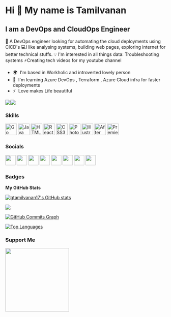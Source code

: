Hi 👋 My name is Tamilvanan
===========================

I am a DevOps and CloudOps Engineer
-----------------------------------

📑 A DevOps engineer looking for automating the cloud deployments using CICD's 💻I like analysing systems, building web pages, exploring internet for better technical stuffs. 💡 I'm interested in all things data: Troubleshooting systems ⚡Creating tech videos for my youtube channel

* 🌍  I'm based in Workholic and introverted lovely person
* 🧠  I'm learning Azure DevOps , Terraform , Azure Cloud infra for faster deployments
* ⚡  Love makes Life beautiful

<a href="https://www.twitter.com/gtamilvanan17" target="_blank" rel="noreferrer"><img
src="https://img.shields.io/twitter/follow/gtamilvanan17?logo=twitter&style=for-the-badge&color=facc15&labelColor=27272a"
/></a><a href="https://www.github.com/gtamilvanan17" target="_blank" rel="noreferrer"><img
src="https://img.shields.io/github/followers/gtamilvanan17?logo=github&style=for-the-badge&color=facc15&labelColor=27272a" /></a>

### Skills

<p align="left">
<a href="https://go.dev/doc/" target="_blank" rel="noreferrer"><img src="https://raw.githubusercontent.com/danielcranney/readme-generator/main/public/icons/skills/go-colored.svg" width="36" height="36" alt="Go" /></a>
<a href="https://www.oracle.com/java/" target="_blank" rel="noreferrer"><img src="https://raw.githubusercontent.com/danielcranney/readme-generator/main/public/icons/skills/java-colored.svg" width="36" height="36" alt="Java" /></a>
<a href="https://developer.mozilla.org/en-US/docs/Glossary/HTML5" target="_blank" rel="noreferrer"><img src="https://raw.githubusercontent.com/danielcranney/readme-generator/main/public/icons/skills/html5-colored.svg" width="36" height="36" alt="HTML5" /></a>
<a href="https://reactjs.org/" target="_blank" rel="noreferrer"><img src="https://raw.githubusercontent.com/danielcranney/readme-generator/main/public/icons/skills/react-colored.svg" width="36" height="36" alt="React" /></a>
<a href="https://www.w3.org/TR/CSS/#css" target="_blank" rel="noreferrer"><img src="https://raw.githubusercontent.com/danielcranney/readme-generator/main/public/icons/skills/css3-colored.svg" width="36" height="36" alt="CSS3" /></a>
<a href="https://www.adobe.com/uk/products/photoshop.html" target="_blank" rel="noreferrer"><img src="https://raw.githubusercontent.com/danielcranney/readme-generator/main/public/icons/skills/photoshop-colored.svg" width="36" height="36" alt="Photoshop" /></a>
<a href="adobe.com/uk/products/illustrator.html" target="_blank" rel="noreferrer"><img src="https://raw.githubusercontent.com/danielcranney/readme-generator/main/public/icons/skills/illustrator-colored.svg" width="36" height="36" alt="Illustrator" /></a>
<a href="https://www.adobe.com/uk/products/aftereffects.html" target="_blank" rel="noreferrer"><img src="https://raw.githubusercontent.com/danielcranney/readme-generator/main/public/icons/skills/aftereffects-colored.svg" width="36" height="36" alt="After Effects" /></a>
<a href="https://www.adobe.com/uk/products/premiere.html" target="_blank" rel="noreferrer"><img src="https://raw.githubusercontent.com/danielcranney/readme-generator/main/public/icons/skills/premierepro-colored.svg" width="36" height="36" alt="Premiere Pro" /></a>
</p>


### Socials

<p align="left"> <a href="https://discord.com/users/gtamilvanan17" target="_blank" rel="noreferrer"><img src="https://raw.githubusercontent.com/danielcranney/readme-generator/main/public/icons/socials/discord.svg" width="32" height="32" /></a> <a href="https://www.facebook.com/tamilvanan17" target="_blank" rel="noreferrer"><img src="https://raw.githubusercontent.com/danielcranney/readme-generator/main/public/icons/socials/facebook.svg" width="32" height="32" /></a> <a href="https://www.github.com/gtamilvanan17" target="_blank" rel="noreferrer"><img src="https://raw.githubusercontent.com/danielcranney/readme-generator/main/public/icons/socials/github.svg" width="32" height="32" /></a> <a href="http://www.instagram.com/gtamilvanan17" target="_blank" rel="noreferrer"><img src="https://raw.githubusercontent.com/danielcranney/readme-generator/main/public/icons/socials/instagram.svg" width="32" height="32" /></a> <a href="https://www.linkedin.com/in/tamilvanan17" target="_blank" rel="noreferrer"><img src="https://raw.githubusercontent.com/danielcranney/readme-generator/main/public/icons/socials/linkedin.svg" width="32" height="32" /></a> <a href="https://www.twitter.com/gtamilvanan17" target="_blank" rel="noreferrer"><img src="https://raw.githubusercontent.com/danielcranney/readme-generator/main/public/icons/socials/twitter.svg" width="32" height="32" /></a> <a href="https://www.youtube.com/c/KITTYHACKSYT" target="_blank" rel="noreferrer"><img src="https://raw.githubusercontent.com/danielcranney/readme-generator/main/public/icons/socials/youtube.svg" width="32" height="32" /></a> <a href="https://www.twitch.tv/gtamilvanan17" target="_blank" rel="noreferrer"><img src="https://raw.githubusercontent.com/danielcranney/readme-generator/main/public/icons/socials/twitch.svg" width="32" height="32" /></a></p>

### Badges

<b>My GitHub Stats</b>

<a href="http://www.github.com/gtamilvanan17"><img src="https://github-readme-stats.vercel.app/api?username=gtamilvanan17&show_icons=true&hide=&count_private=true&title_color=3382ed&text_color=a855f7&icon_color=facc15&bg_color=27272a&hide_border=true&show_icons=true" alt="gtamilvanan17's GitHub stats" /></a>

<a href="http://www.github.com/gtamilvanan17"><img src="https://github-readme-streak-stats.herokuapp.com/?user=gtamilvanan17&stroke=a855f7&background=27272a&ring=3382ed&fire=3382ed&currStreakNum=a855f7&currStreakLabel=3382ed&sideNums=a855f7&sideLabels=a855f7&dates=a855f7&hide_border=true" /></a>

<a href="http://www.github.com/gtamilvanan17"><img src="https://activity-graph.herokuapp.com/graph?username=gtamilvanan17&bg_color=27272a&color=a855f7&line=facc15&point=a855f7&area_color=27272a&area=true&hide_border=true&custom_title=GitHub%20Commits%20Graph" alt="GitHub Commits Graph" /></a>

<a href="https://github.com/gtamilvanan17" align="left"><img src="https://github-readme-stats.vercel.app/api/top-langs/?username=gtamilvanan17&langs_count=10&title_color=3382ed&text_color=a855f7&icon_color=facc15&bg_color=27272a&hide_border=true&locale=en&custom_title=Top%20%Languages" alt="Top Languages" /></a>

### Support Me

<a href="https://www.buymeacoffee.com/tamilvanan"><img src="https://cdn.buymeacoffee.com/buttons/v2/default-yellow.png" width="200" /></a>
